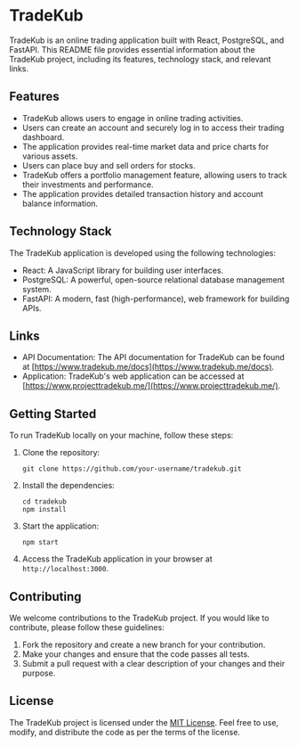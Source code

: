 # TradeKub

TradeKub is an online trading application built with React, PostgreSQL, and FastAPI. This README file provides essential information about the TradeKub project, including its features, technology stack, and relevant links.

## Features

- TradeKub allows users to engage in online trading activities.
- Users can create an account and securely log in to access their trading dashboard.
- The application provides real-time market data and price charts for various assets.
- Users can place buy and sell orders for stocks.
- TradeKub offers a portfolio management feature, allowing users to track their investments and performance.
- The application provides detailed transaction history and account balance information.

## Technology Stack

The TradeKub application is developed using the following technologies:

- React: A JavaScript library for building user interfaces.
- PostgreSQL: A powerful, open-source relational database management system.
- FastAPI: A modern, fast (high-performance), web framework for building APIs.

## Links

- API Documentation: The API documentation for TradeKub can be found at [https://www.tradekub.me/docs](https://www.tradekub.me/docs).
- Application: TradeKub's web application can be accessed at [https://www.projecttradekub.me/](https://www.projecttradekub.me/).

## Getting Started

To run TradeKub locally on your machine, follow these steps:

1. Clone the repository: 
   ```
   git clone https://github.com/your-username/tradekub.git
   ```

2. Install the dependencies:
   ```
   cd tradekub
   npm install
   ```

3. Start the application:
   ```
   npm start
   ```

4. Access the TradeKub application in your browser at `http://localhost:3000`.

## Contributing

We welcome contributions to the TradeKub project. If you would like to contribute, please follow these guidelines:

1. Fork the repository and create a new branch for your contribution.
2. Make your changes and ensure that the code passes all tests.
3. Submit a pull request with a clear description of your changes and their purpose.

## License

The TradeKub project is licensed under the [MIT License](LICENSE). Feel free to use, modify, and distribute the code as per the terms of the license.
